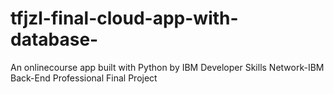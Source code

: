 # tfjzl-final-cloud-app-with-database-
An onlinecourse app built with Python by IBM Developer Skills Network-IBM Back-End Professional Final Project
